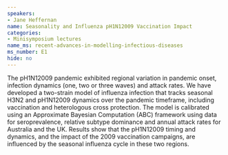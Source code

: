 ```yaml
---
speakers:
- Jane Heffernan
name: Seasonality and Influenza pH1N12009 Vaccination Impact
categories:
- Minisymposium lectures
name_ms: recent-advances-in-modelling-infectious-diseases
ms_number: E1
hide: no
---
```

The pH1N12009 pandemic exhibited regional variation in pandemic onset, infection dynamics (one, two or three waves) and attack rates. We have developed a two-strain model of influenza infection that tracks seasonal H3N2 and pH1N12009 dynamics over the pandemic timeframe, including vaccination and heterologous cross protection. The model is calibrated using an Approximate Bayesian Computation (ABC) framework using data for seroprevalence, relative subtype dominance and annual attack rates for Australia and the UK. Results show that the pH1N12009 timing and dynamics, and the impact of the 2009 vaccination campaigns, are influenced by the seasonal influenza cycle in these two regions.
